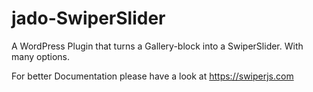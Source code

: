 # jado-SwiperSlider


A WordPress Plugin that turns a Gallery-block into a SwiperSlider. With many options.

For better Documentation please have a look at https://swiperjs.com
